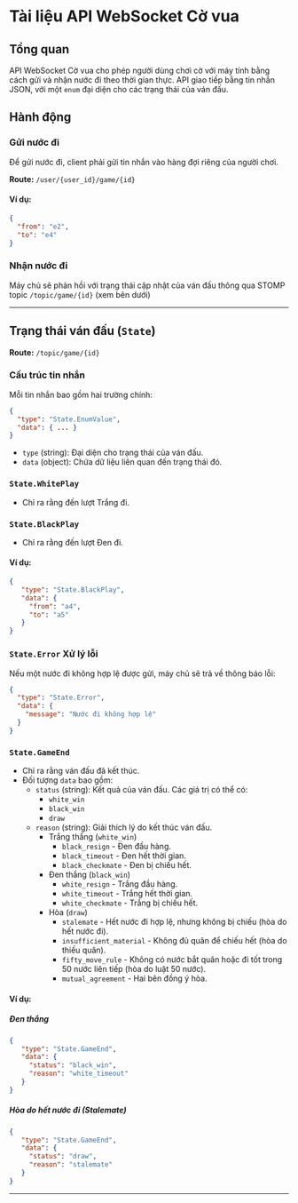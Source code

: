 # Tài liệu API WebSocket Cờ vua

## Tổng quan
API WebSocket Cờ vua cho phép người dùng chơi cờ với máy tính bằng cách gửi và nhận nước đi theo thời gian thực. API giao tiếp bằng tin nhắn JSON, với một `enum` đại diện cho các trạng thái của ván đấu.


## Hành động
### Gửi nước đi
Để gửi nước đi, client phải gửi tin nhắn vào hàng đợi riêng của người chơi.

**Route:** `/user/{user_id}/game/{id}`

#### Ví dụ:
```json
{
  "from": "e2",
  "to": "e4"
}
```

### Nhận nước đi
Máy chủ sẽ phản hồi với trạng thái cập nhật của ván đấu thông qua STOMP topic `/topic/game/{id}` (xem bên dưới)

---


## Trạng thái ván đấu (`State`)

**Route:** `/topic/game/{id}`


### Cấu trúc tin nhắn
Mỗi tin nhắn bao gồm hai trường chính:
```json
{
  "type": "State.EnumValue",
  "data": { ... }
}
```
- `type` (string): Đại diện cho trạng thái của ván đấu.
- `data` (object): Chứa dữ liệu liên quan đến trạng thái đó.

### `State.WhitePlay`
- Chỉ ra rằng đến lượt Trắng đi.

### `State.BlackPlay`
- Chỉ ra rằng đến lượt Đen đi.

#### Ví dụ:
```json
{
   "type": "State.BlackPlay",
   "data": {
     "from": "a4",
     "to": "a5"
   }
}
```

### `State.Error` Xử lý lỗi
Nếu một nước đi không hợp lệ được gửi, máy chủ sẽ trả về thông báo lỗi:
```json
{
  "type": "State.Error",
  "data": {
    "message": "Nước đi không hợp lệ"
  }
}
```

### `State.GameEnd`
- Chỉ ra rằng ván đấu đã kết thúc.
- Đối tượng `data` bao gồm:
  - `status` (string): Kết quả của ván đấu. Các giá trị có thể có:
    - `white_win`
    - `black_win`
    - `draw`
  - `reason` (string): Giải thích lý do kết thúc ván đấu.
    - Trắng thắng (`white_win`)
      - `black_resign` - Đen đầu hàng.
      - `black_timeout` - Đen hết thời gian.
      - `black_checkmate` - Đen bị chiếu hết.
    - Đen thắng (`black_win`)
      - `white_resign` - Trắng đầu hàng.
      - `white_timeout` - Trắng hết thời gian.
      - `white_checkmate` - Trắng bị chiếu hết.
    - Hòa (`draw`)
      - `stalemate` - Hết nước đi hợp lệ, nhưng không bị chiếu (hòa do hết nước đi).
      - `insufficient_material` - Không đủ quân để chiếu hết (hòa do thiếu quân).
      - `fifty_move_rule` - Không có nước bắt quân hoặc đi tốt trong 50 nước liên tiếp (hòa do luật 50 nước).
      - `mutual_agreement` - Hai bên đồng ý hòa.

#### Ví dụ:
##### Đen thắng
```json
{
   "type": "State.GameEnd",
   "data": {
     "status": "black_win",
     "reason": "white_timeout"
   }
}
```

##### Hòa do hết nước đi (Stalemate)
```json
{
   "type": "State.GameEnd",
   "data": {
     "status": "draw",
     "reason": "stalemate"
   }
}
```

---


